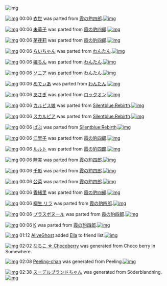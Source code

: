 ![img](http://gdrive-cdn.herokuapp.com/537b65a5bc09f0000721dda7/512px-barcode.png)

[![img](http://www.deviantsart.com/t7mc8f.png)](http://www.barcodekanojo.com/kanojo/2045606/%E8%A1%A3%E4%B8%96) 00:06 [衣世](http://www.barcodekanojo.com/kanojo/2045606/%E8%A1%A3%E4%B8%96) was parted from [霞の豹四郎](http://www.barcodekanojo.com/kanojo/2045606/%E8%A1%A3%E4%B8%96).[![img](http://www.deviantsart.com/31lkj9q.jpeg)](http://www.barcodekanojo.com/user/273403/%E9%9C%9E%E3%81%AE%E8%B1%B9%E5%9B%9B%E9%83%8E) 

[![img](http://www.deviantsart.com/1kuhf0i.png)](http://www.barcodekanojo.com/kanojo/2102540/%E6%9C%AA%E8%8F%AF%E5%AD%90) 00:06 [未華子](http://www.barcodekanojo.com/kanojo/2102540/%E6%9C%AA%E8%8F%AF%E5%AD%90) was parted from [霞の豹四郎](http://www.barcodekanojo.com/kanojo/2102540/%E6%9C%AA%E8%8F%AF%E5%AD%90).[![img](http://www.deviantsart.com/31lkj9q.jpeg)](http://www.barcodekanojo.com/user/273403/%E9%9C%9E%E3%81%AE%E8%B1%B9%E5%9B%9B%E9%83%8E) 

[![img](http://www.deviantsart.com/16qqshi.png)](http://www.barcodekanojo.com/kanojo/2313049/%E8%8C%85%E8%8D%8F%E8%8E%89) 00:06 [茅荏莉](http://www.barcodekanojo.com/kanojo/2313049/%E8%8C%85%E8%8D%8F%E8%8E%89) was parted from [霞の豹四郎](http://www.barcodekanojo.com/kanojo/2313049/%E8%8C%85%E8%8D%8F%E8%8E%89).[![img](http://www.deviantsart.com/31lkj9q.jpeg)](http://www.barcodekanojo.com/user/273403/%E9%9C%9E%E3%81%AE%E8%B1%B9%E5%9B%9B%E9%83%8E) 

[![img](http://www.deviantsart.com/1vhcu2o.png)](http://www.barcodekanojo.com/kanojo/1458819/%E3%82%89%E3%81%84%E3%81%A1%E3%82%83%E3%82%93) 00:06 [らいちゃん](http://www.barcodekanojo.com/kanojo/1458819/%E3%82%89%E3%81%84%E3%81%A1%E3%82%83%E3%82%93) was parted from [わんたん](http://www.barcodekanojo.com/kanojo/1458819/%E3%82%89%E3%81%84%E3%81%A1%E3%82%83%E3%82%93).[![img](http://www.deviantsart.com/r8j348.jpeg)](http://www.barcodekanojo.com/user/274188/%E3%82%8F%E3%82%93%E3%81%9F%E3%82%93) 

[![img](http://www.deviantsart.com/rcmi56.png)](http://www.barcodekanojo.com/kanojo/2971402/%E5%A7%AB%E3%81%A1%E3%82%93) 00:06 [姫ちん](http://www.barcodekanojo.com/kanojo/2971402/%E5%A7%AB%E3%81%A1%E3%82%93) was parted from [わんたん](http://www.barcodekanojo.com/kanojo/2971402/%E5%A7%AB%E3%81%A1%E3%82%93).[![img](http://www.deviantsart.com/r8j348.jpeg)](http://www.barcodekanojo.com/user/274188/%E3%82%8F%E3%82%93%E3%81%9F%E3%82%93) 

[![img](http://www.deviantsart.com/34astc0.png)](http://www.barcodekanojo.com/kanojo/3139348/%E3%82%BD%E3%83%8B%E3%82%A2) 00:06 [ソニア](http://www.barcodekanojo.com/kanojo/3139348/%E3%82%BD%E3%83%8B%E3%82%A2) was parted from [わんたん](http://www.barcodekanojo.com/kanojo/3139348/%E3%82%BD%E3%83%8B%E3%82%A2).[![img](http://www.deviantsart.com/r8j348.jpeg)](http://www.barcodekanojo.com/user/274188/%E3%82%8F%E3%82%93%E3%81%9F%E3%82%93) 

[![img](http://www.deviantsart.com/juv83s.png)](http://www.barcodekanojo.com/kanojo/3142957/%E3%82%81%E3%81%A7%E3%81%83%E3%81%82) 00:06 [めでぃあ](http://www.barcodekanojo.com/kanojo/3142957/%E3%82%81%E3%81%A7%E3%81%83%E3%81%82) was parted from [わんたん](http://www.barcodekanojo.com/kanojo/3142957/%E3%82%81%E3%81%A7%E3%81%83%E3%81%82).[![img](http://www.deviantsart.com/r8j348.jpeg)](http://www.barcodekanojo.com/user/274188/%E3%82%8F%E3%82%93%E3%81%9F%E3%82%93) 

[![img](http://www.deviantsart.com/2gt724n.png)](http://www.barcodekanojo.com/kanojo/1926231/%E3%81%82%E3%81%95%E3%81%8E) 00:06 [あさぎ](http://www.barcodekanojo.com/kanojo/1926231/%E3%81%82%E3%81%95%E3%81%8E) was parted from [ロックオン](http://www.barcodekanojo.com/kanojo/1926231/%E3%81%82%E3%81%95%E3%81%8E).[![img](http://www.deviantsart.com/2musf1g.jpeg)](http://www.barcodekanojo.com/user/241643/%E3%83%AD%E3%83%83%E3%82%AF%E3%82%AA%E3%83%B3) 

[![img](http://www.deviantsart.com/242ds2a.png)](http://www.barcodekanojo.com/kanojo/8538/%E3%82%AB%E3%83%AB%E3%83%94%E3%82%B9%E5%A8%98) 00:06 [カルピス娘](http://www.barcodekanojo.com/kanojo/8538/%E3%82%AB%E3%83%AB%E3%83%94%E3%82%B9%E5%A8%98) was parted from [Silentblue:Rebirth](http://www.barcodekanojo.com/kanojo/8538/%E3%82%AB%E3%83%AB%E3%83%94%E3%82%B9%E5%A8%98).[![img](http://www.deviantsart.com/15ngf32.jpeg)](http://www.barcodekanojo.com/user/235162/Silentblue%3ARebirth) 

[![img](http://www.deviantsart.com/2rlb7fi.png)](http://www.barcodekanojo.com/kanojo/2645839/%E3%82%B9%E3%82%AB%E3%83%AB%E3%83%94%E3%82%A2) 00:06 [スカルピア](http://www.barcodekanojo.com/kanojo/2645839/%E3%82%B9%E3%82%AB%E3%83%AB%E3%83%94%E3%82%A2) was parted from [Silentblue:Rebirth](http://www.barcodekanojo.com/kanojo/2645839/%E3%82%B9%E3%82%AB%E3%83%AB%E3%83%94%E3%82%A2).[![img](http://www.deviantsart.com/15ngf32.jpeg)](http://www.barcodekanojo.com/user/235162/Silentblue%3ARebirth) 

[![img](http://www.deviantsart.com/jtfojo.png)](http://www.barcodekanojo.com/kanojo/34645/%E3%81%B1%E3%81%B6) 00:06 [ぱぶ](http://www.barcodekanojo.com/kanojo/34645/%E3%81%B1%E3%81%B6) was parted from [Silentblue:Rebirth](http://www.barcodekanojo.com/kanojo/34645/%E3%81%B1%E3%81%B6).[![img](http://www.deviantsart.com/15ngf32.jpeg)](http://www.barcodekanojo.com/user/235162/Silentblue%3ARebirth) 

[![img](http://www.deviantsart.com/ltvbd1.png)](http://www.barcodekanojo.com/kanojo/2286392/%E6%B1%9F%E9%87%8C%E5%AD%90) 00:06 [江里子](http://www.barcodekanojo.com/kanojo/2286392/%E6%B1%9F%E9%87%8C%E5%AD%90) was parted from [霞の豹四郎](http://www.barcodekanojo.com/kanojo/2286392/%E6%B1%9F%E9%87%8C%E5%AD%90).[![img](http://www.deviantsart.com/31lkj9q.jpeg)](http://www.barcodekanojo.com/user/273403/%E9%9C%9E%E3%81%AE%E8%B1%B9%E5%9B%9B%E9%83%8E) 

[![img](http://www.deviantsart.com/19onu6b.png)](http://www.barcodekanojo.com/kanojo/2106495/%E3%83%AB%E3%83%AB%E3%83%88) 00:06 [ルルト](http://www.barcodekanojo.com/kanojo/2106495/%E3%83%AB%E3%83%AB%E3%83%88) was parted from [霞の豹四郎](http://www.barcodekanojo.com/kanojo/2106495/%E3%83%AB%E3%83%AB%E3%83%88).[![img](http://www.deviantsart.com/31lkj9q.jpeg)](http://www.barcodekanojo.com/user/273403/%E9%9C%9E%E3%81%AE%E8%B1%B9%E5%9B%9B%E9%83%8E) 

[![img](http://www.deviantsart.com/1ek0435.png)](http://www.barcodekanojo.com/kanojo/2016313/%E7%9D%A6%E5%AE%9F) 00:06 [睦実](http://www.barcodekanojo.com/kanojo/2016313/%E7%9D%A6%E5%AE%9F) was parted from [霞の豹四郎](http://www.barcodekanojo.com/kanojo/2016313/%E7%9D%A6%E5%AE%9F).[![img](http://www.deviantsart.com/31lkj9q.jpeg)](http://www.barcodekanojo.com/user/273403/%E9%9C%9E%E3%81%AE%E8%B1%B9%E5%9B%9B%E9%83%8E) 

[![img](http://www.deviantsart.com/3cmvpku.png)](http://www.barcodekanojo.com/kanojo/1651574/%E5%8D%83%E5%BD%B1) 00:06 [千影](http://www.barcodekanojo.com/kanojo/1651574/%E5%8D%83%E5%BD%B1) was parted from [霞の豹四郎](http://www.barcodekanojo.com/kanojo/1651574/%E5%8D%83%E5%BD%B1).[![img](http://www.deviantsart.com/31lkj9q.jpeg)](http://www.barcodekanojo.com/user/273403/%E9%9C%9E%E3%81%AE%E8%B1%B9%E5%9B%9B%E9%83%8E) 

[![img](http://www.deviantsart.com/2c6e9un.png)](http://www.barcodekanojo.com/kanojo/1701054/%E5%85%AC%E8%8F%9C) 00:06 [公菜](http://www.barcodekanojo.com/kanojo/1701054/%E5%85%AC%E8%8F%9C) was parted from [霞の豹四郎](http://www.barcodekanojo.com/kanojo/1701054/%E5%85%AC%E8%8F%9C).[![img](http://www.deviantsart.com/31lkj9q.jpeg)](http://www.barcodekanojo.com/user/273403/%E9%9C%9E%E3%81%AE%E8%B1%B9%E5%9B%9B%E9%83%8E) 

[![img](http://www.deviantsart.com/i5p2mh.png)](http://www.barcodekanojo.com/kanojo/1883402/%E9%A6%99%E7%B7%92%E9%87%8C) 00:06 [香緒里](http://www.barcodekanojo.com/kanojo/1883402/%E9%A6%99%E7%B7%92%E9%87%8C) was parted from [霞の豹四郎](http://www.barcodekanojo.com/kanojo/1883402/%E9%A6%99%E7%B7%92%E9%87%8C).[![img](http://www.deviantsart.com/31lkj9q.jpeg)](http://www.barcodekanojo.com/user/273403/%E9%9C%9E%E3%81%AE%E8%B1%B9%E5%9B%9B%E9%83%8E) 

[![img](http://www.deviantsart.com/2cfinno.png)](http://www.barcodekanojo.com/kanojo/283537/%E6%9F%B3%E7%94%9F%20%E3%83%AA%E3%83%A9) 00:06 [柳生 リラ](http://www.barcodekanojo.com/kanojo/283537/%E6%9F%B3%E7%94%9F%20%E3%83%AA%E3%83%A9) was parted from [霞の豹四郎](http://www.barcodekanojo.com/kanojo/283537/%E6%9F%B3%E7%94%9F%20%E3%83%AA%E3%83%A9).[![img](http://www.deviantsart.com/31lkj9q.jpeg)](http://www.barcodekanojo.com/user/273403/%E9%9C%9E%E3%81%AE%E8%B1%B9%E5%9B%9B%E9%83%8E) 

[![img](http://www.deviantsart.com/1836jkt.png)](http://www.barcodekanojo.com/kanojo/2372158/%E3%83%97%E3%83%A9%E3%82%B9%E3%83%9C%E3%83%8C%E3%83%BC%E3%83%AB) 00:06 [プラスボヌール](http://www.barcodekanojo.com/kanojo/2372158/%E3%83%97%E3%83%A9%E3%82%B9%E3%83%9C%E3%83%8C%E3%83%BC%E3%83%AB) was parted from [霞の豹四郎](http://www.barcodekanojo.com/kanojo/2372158/%E3%83%97%E3%83%A9%E3%82%B9%E3%83%9C%E3%83%8C%E3%83%BC%E3%83%AB).[![img](http://www.deviantsart.com/31lkj9q.jpeg)](http://www.barcodekanojo.com/user/273403/%E9%9C%9E%E3%81%AE%E8%B1%B9%E5%9B%9B%E9%83%8E) 

[![img](http://www.deviantsart.com/269fab2.png)](http://www.barcodekanojo.com/kanojo/7948/K) 00:06 [K](http://www.barcodekanojo.com/kanojo/7948/K) was parted from [霞の豹四郎](http://www.barcodekanojo.com/kanojo/7948/K).[![img](http://www.deviantsart.com/31lkj9q.jpeg)](http://www.barcodekanojo.com/user/273403/%E9%9C%9E%E3%81%AE%E8%B1%B9%E5%9B%9B%E9%83%8E) 

[![img](http://www.deviantsart.com/2qs5sar.jpeg)](http://www.barcodekanojo.com/user/432324/AliveGhost) 01:12 [AliveGhost](http://www.barcodekanojo.com/user/432324/AliveGhost) added [Ella](http://www.barcodekanojo.com/kanojo/2664176/Ella) to friend list.[![img](http://www.deviantsart.com/3os3dnv.png)](http://www.barcodekanojo.com/kanojo/2664176/Ella) 

[![img](http://www.deviantsart.com/1gfacb2.png)](http://www.barcodekanojo.com/kanojo/3191873/%E3%81%AA%E3%81%A1%E3%81%93%20%E2%98%86%20Chocoberry) 02:02 [なちこ ☆ Chocoberry](http://www.barcodekanojo.com/kanojo/3191873/%E3%81%AA%E3%81%A1%E3%81%93%20%E2%98%86%20Chocoberry) was generated from Choco berry in Somewhere.

[![img](http://www.deviantsart.com/7js0tm.png)](http://www.barcodekanojo.com/kanojo/3191874/Peeling-chan) 02:08 [Peeling-chan](http://www.barcodekanojo.com/kanojo/3191874/Peeling-chan) was generated from Peeling.[![img](http://www.deviantsart.com/r7kh59.jpeg)](http://www.barcodekanojo.com/product_images/barcode/6016513/1421687232/Peeling.jpg) 

[![img](http://www.deviantsart.com/3kirc1i.png)](http://www.barcodekanojo.com/kanojo/3191875/%E3%82%B9%E3%83%BC%E3%83%87%E3%83%AB%E3%83%96%E3%83%A9%E3%83%B3%E3%83%89%E3%81%A1%E3%82%83%E3%82%93) 02:38 [スーデルブランドちゃん](http://www.barcodekanojo.com/kanojo/3191875/%E3%82%B9%E3%83%BC%E3%83%87%E3%83%AB%E3%83%96%E3%83%A9%E3%83%B3%E3%83%89%E3%81%A1%E3%82%83%E3%82%93) was generated from Söderblandning.[![img](http://www.deviantsart.com/pfggg8.jpeg)](http://www.barcodekanojo.com/product_images/barcode/4467732/1358223788/made%20in%20sweden.jpg) 

